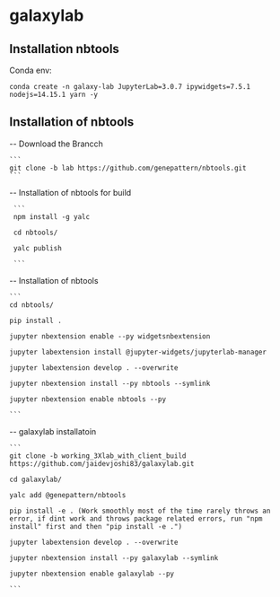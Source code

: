 
# galaxylab


## Installation nbtools

Conda env:

```
conda create -n galaxy-lab JupyterLab=3.0.7 ipywidgets=7.5.1 nodejs=14.15.1 yarn -y

```

## Installation of nbtools

-- Download the Brancch

    ```
    git clone -b lab https://github.com/genepattern/nbtools.git
    ```

-- Installation of nbtools for build 

     ```
     npm install -g yalc 
     
     cd nbtools/
     
     yalc publish
     
     ```
     
-- Installation of nbtools 
    
    ```
    cd nbtools/
    
    pip install . 
    
    jupyter nbextension enable --py widgetsnbextension
    
    jupyter labextension install @jupyter-widgets/jupyterlab-manager
    
    jupyter labextension develop . --overwrite
    
    jupyter nbextension install --py nbtools --symlink
    
    jupyter nbextension enable nbtools --py
    
    ```
     

-- galaxylab installatoin


    ```
    git clone -b working_3Xlab_with_client_build  https://github.com/jaidevjoshi83/galaxylab.git

    cd galaxylab/
   
    yalc add @genepattern/nbtools
   
    pip install -e . (Work smoothly most of the time rarely throws an error, if dint work and throws package related errors, run "npm install" first and then "pip install -e .") 

    jupyter labextension develop . --overwrite
    
    jupyter nbextension install --py galaxylab --symlink
    
    jupyter nbextension enable galaxylab --py
    
    ```
    
    
  
  
  
